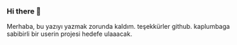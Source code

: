 ### Hi there 👋

<!--
**Mi48ka92il/Mi48ka92il** is a ✨ _special_ ✨ repository because its `README.md` (this file) appears on your GitHub profile.

Here are some ideas to get you started:

- 🔭 I’m currently working on ...
- 🌱 I’m currently learning ...
- 👯 I’m looking to collaborate on ...
- 🤔 I’m looking for help with ...
- 💬 Ask me about ...
- 📫 How to reach me: ...
- 😄 Pronouns: ...
- ⚡ Fun fact: ...
-->
Merhaba, bu yazıyı yazmak zorunda kaldım. teşekkürler github. kaplumbaga sabibirli bir userin projesi hedefe ulaaacak.
